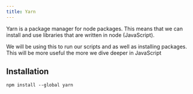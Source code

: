 ```yaml
---
title: Yarn
---
```


Yarn is a package manager for node packages. This means that we can install and
use libraries that are written in node (JavaScript).

We will be using this to run our scripts and as well as installing packages.
This will be more useful the more we dive deeper in JavaScript

## Installation

```shell
npm install --global yarn
```
